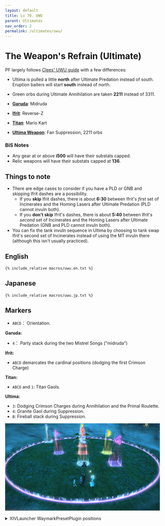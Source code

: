 ```yaml
---
layout: default
title: Lv 70. UWU
parent: Ultimates
nav_order: 2
permalink: /ultimates/uwu/
---
```


# The Weapon's Refrain (Ultimate)

PF largely follows [Clees' UWU guide](http://clees.me/guides/uwu/) with a few differences:

- Ultima is pulled a little **north** after Ultimate Predation instead of south. Eruption baiters will start **south** instead of north.
- Green orbs during Ultimate Annihilation are taken **2211** instead of 3311.

- [**Garuda**](en/01_garuda): Midruda
- [**Ifrit**](en/02_ifrit): Reverse-Z
- [**Titan**](en/03_titan): Mario Kart
- [**Ultima Weapon**](en/04_ultima_weapon): Fan Suppression, 2211 orbs

### BiS Notes

- Any gear at or above **i500** will have their substats capped.
- Relic weapons will have their substats capped at **136**.

## Things to note

- There are edge cases to consider if you have a PLD or GNB and skipping Ifrit dashes are a possibility.
	- If you **skip** Ifrit dashes, there is about **6:30** between Ifrit's *first* set of Incinerates and the Homing Lasers after Ultimate Predation (PLD cannot invuln both).
	- If you **don't skip** Ifrit's dashes, there is about **5:40** between Ifrit's *second* set of Incinerates and the Homing Lasers after Ultimate Predation (GNB and PLD cannot invuln both).
- You can fix the tank invuln sequence in Ultima by choosing to tank swap Ifrit's second set of Incinerates instead of using the MT invuln there (although this isn't usually practiced).

## English

```
{% include_relative macros/uwu.en.txt %}
```

## Japanese

```
{% include_relative macros/uwu.jp.txt %}
```

## Markers

- `ABCD`： Orientation.

**Garuda:**
- `4`： Party stack during the two Mistrel Songs ("midruda")

**Ifrit:**
- `ABCD` demarcates the cardinal positions (dodging the first Crimson Charge)

**Titan:**
- `ABCD` and `1`: Titan Gaols.

**Ultima:**
- `3`: Dodging Crimson Charges during Annihilation and the Primal Roulette.
- `4`: Granite Gaol during Suppression.
- `B`: Fireball stack during Suppression.

![](images/markers.jpg)
<details markdown=block>
<summary>XIVLauncher WaymarkPresetPlugin positions</summary>

```json
{"Name":"UWU","MapID":539,"A":{"X":100.0,"Y":0.0,"Z":93.3,"ID":0,"Active":true},"B":{"X":106.7,"Y":0.0,"Z":100.0,"ID":1,"Active":true},"C":{"X":100.0,"Y":0.0,"Z":106.7,"ID":2,"Active":true},"D":{"X":93.3,"Y":0.0,"Z":100.0,"ID":3,"Active":true},"One":{"X":100.0,"Y":0.0,"Z":100.0,"ID":4,"Active":true},"Two":{"X":107.3,"Y":0.0,"Z":107.3,"ID":5,"Active":true},"Three":{"X":100.0,"Y":0.0,"Z":81.0,"ID":6,"Active":true},"Four":{"X":87.0,"Y":0.0,"Z":87.0,"ID":7,"Active":true}}
```

</details>